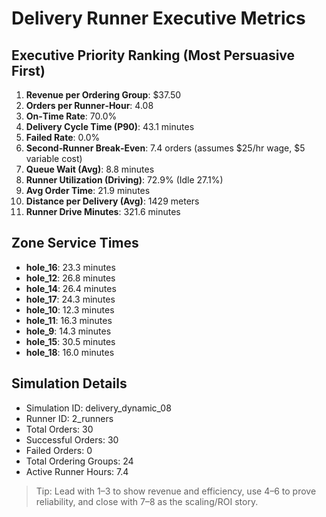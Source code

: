 # Delivery Runner Executive Metrics

## Executive Priority Ranking (Most Persuasive First)
1. **Revenue per Ordering Group**: $37.50
2. **Orders per Runner‑Hour**: 4.08
3. **On‑Time Rate**: 70.0%
4. **Delivery Cycle Time (P90)**: 43.1 minutes
5. **Failed Rate**: 0.0%
6. **Second‑Runner Break‑Even**: 7.4 orders (assumes $25/hr wage, $5 variable cost)
7. **Queue Wait (Avg)**: 8.8 minutes
8. **Runner Utilization (Driving)**: 72.9% (Idle 27.1%)
9. **Avg Order Time**: 21.9 minutes
10. **Distance per Delivery (Avg)**: 1429 meters
11. **Runner Drive Minutes**: 321.6 minutes

## Zone Service Times
- **hole_16**: 23.3 minutes
- **hole_12**: 26.8 minutes
- **hole_14**: 26.4 minutes
- **hole_17**: 24.3 minutes
- **hole_10**: 12.3 minutes
- **hole_11**: 16.3 minutes
- **hole_9**: 14.3 minutes
- **hole_15**: 30.5 minutes
- **hole_18**: 16.0 minutes


## Simulation Details
- Simulation ID: delivery_dynamic_08
- Runner ID: 2_runners
- Total Orders: 30
- Successful Orders: 30
- Failed Orders: 0
- Total Ordering Groups: 24
- Active Runner Hours: 7.4

> Tip: Lead with 1–3 to show revenue and efficiency, use 4–6 to prove reliability, and close with 7–8 as the scaling/ROI story.
